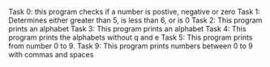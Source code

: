 Task 0: this program checks if a number is postive, negative or zero
Task 1: Determines either greater than 5, is less than 6, or is 0
Task 2: This program prints an alphabet
Task 3: This program prints an alphabet
Task 4: This program prints the alphabets without q and e
Task 5: This program prints from number 0 to 9.
Task 9: This program prints numbers between 0 to 9 with commas and spaces
